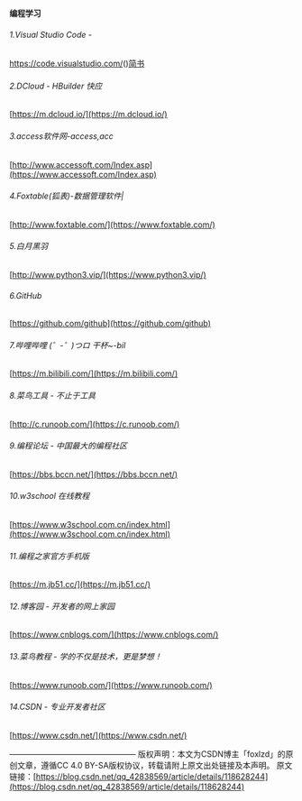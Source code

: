 **编程学习**  

###### 1.Visual Studio Code -

<a href="https://https://code.visualstudio.com/" target="_blank">https://code.visualstudio.com/</a>()<a href="https://www.jianshu.com/u/1f5ac0cf6a8b" target="_blank">简书</a>

###### 2.DCloud - HBuilder 快应

[https://m.dcloud.io/](https://m.dcloud.io/)

###### 3.access软件网-access,acc

[http://www.accessoft.com/Index.asp](https://www.accessoft.com/Index.asp)

###### 4.Foxtable(狐表)-数据管理软件|

[http://www.foxtable.com/](https://www.foxtable.com/)

###### 5.白月黑羽

[http://www.python3.vip/](https://www.python3.vip/)

###### 6.GitHub

[https://github.com/github](https://github.com/github)

###### 7.哔哩哔哩 (゜-゜)つロ 干杯~-bil

[https://m.bilibili.com/](https://m.bilibili.com/)

###### 8.菜鸟工具 - 不止于工具

[http://c.runoob.com/](https://c.runoob.com/)

###### 9.编程论坛 - 中国最大的编程社区

[https://bbs.bccn.net/](https://bbs.bccn.net/)

###### 10.w3school 在线教程

[https://www.w3school.com.cn/index.html](https://www.w3school.com.cn/index.html)

###### 11.编程之家官方手机版

[https://m.jb51.cc/](https://m.jb51.cc/)

###### 12.博客园 - 开发者的网上家园

[https://www.cnblogs.com/](https://www.cnblogs.com/)

###### 13.菜鸟教程 - 学的不仅是技术，更是梦想！

[https://www.runoob.com/](https://www.runoob.com/)

###### 14.CSDN - 专业开发者社区

[https://www.csdn.net/](https://www.csdn.net/)

———————————————— 版权声明：本文为CSDN博主「foxlzd」的原创文章，遵循CC 4.0 BY-SA版权协议，转载请附上原文出处链接及本声明。 原文链接：[https://blog.csdn.net/qq_42838569/article/details/118628244](https://blog.csdn.net/qq_42838569/article/details/118628244)
